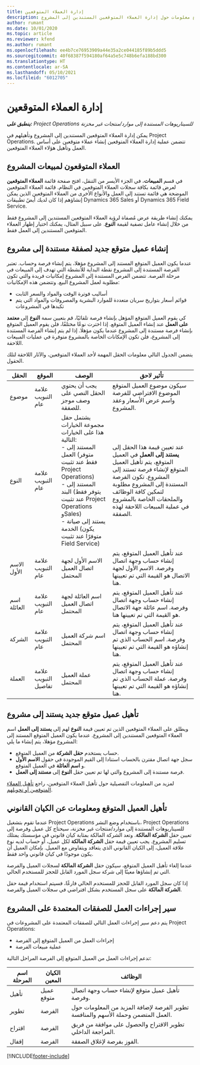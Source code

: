 ```yaml
---
title: إدارة العملاء المتوقعين
description: يقدم هذا الموضوع معلومات حول إدارة العملاء المتوقعين المستندين إلى المشروع.
author: rumant
ms.date: 10/01/2020
ms.topic: article
ms.reviewer: kfend
ms.author: rumant
ms.openlocfilehash: ee4b7ce76953909a44e35a2ce044185f89b5ddd5
ms.sourcegitcommit: 40f68387f594180af64a5e5c748b6efa188bd300
ms.translationtype: HT
ms.contentlocale: ar-SA
ms.lasthandoff: 05/10/2021
ms.locfileid: "6012705"
---
```

# <a name="manage-leads"></a>إدارة العملاء المتوقعين

_**ينطبق على:** Project Operations للسيناريوهات المستندة إلى موارد/منتجات غير مخزنة‬_

يمكن إدارة العملاء المتوقعين المستندين إلى المشروع وتأهيلهم في Project Operations. تتضمن عملية إدارة العملاء المتوقعين إنشاء عملاء متوقعين على أساس العمل وتأهيل هؤلاء العملاء المتوقعين. 

## <a name="project-sales-leads"></a>العملاء المتوقعون لمبيعات المشروع

في قسم **المبيعات**، في الجزء الأيسر من التنقل، افتح صفحة قائمة **العملاء المتوقعين** لعرض قائمة بكافة سجلات العملاء المتوقعين في النظام. قائمة العملاء المتوقعين الموضحة هي قائمة تستند إلى العمل والأنواع الأخرى من العملاء المتوقعين الذين يمكن إنشاؤهم إذا كان لديك أيضً تطبيقات Dynamics 365 Sales أو Dynamics 365 Field Service.

يمكنك إنشاء طريقة عرض مُصفاة لرؤية العملاء المتوقعين المستندين إلى المشروع فقط من خلال إنشاء عامل تصفية لقيمة **النوع**. على سبيل المثال، يمكنك اختيار إظهار العملاء المتوقعين المستندين إلى العمل فقط.

## <a name="create-a-new-lead-for-a-project-based-deal"></a>إنشاء عميل متوقع جديد لصفقة مستندة إلى مشروع

عندما يكون العميل المتوقع المستند إلى المشروع مؤهلا، يتم إنشاء فرصة وحساب. تعتبر الفرصة المستندة إلى المشروع نقطة البداية للأنشطة التي تهدف إلى المبيعات في مرحلة الفرصة. تتضمن الفرص المستندة إلى المشروع إمكانيات فريدة والتي تكون مطلوبة لعمل المشروع البيع. وتتضمن هذه الإمكانيات:

- أساليب فوترة الوقت والمواد والسعر الثابت
- قوائم أسعار بتواريخ سريان متعددة للموارد البشرية والمصروفات والمواد التي يتم تكبدها في المشروعات

كي يقوم العميل المتوقع المؤهل بإنشاء فرصة تلقائيًا، قم بتعيين سمة **النوع** إلى **معتمد على العمل** عند إنشاء العميل المتوقع. إذا اخترت نوعًا مختلفًا، فلن يقوم العميل المتوقع بإنشاء فرصة مستندة إلى المشروع عندما يكون مؤهلا. إذا لم يتم إنشاء الفرصة المستندة إلى المشروع، فلن تكون الإمكانات الخاصة بالمشروع متوفرة في عمليات المبيعات اللاحقة.

يتضمن الجدول التالي معلومات الحقل المهمة لأحد العملاء المتوقعين، والآثار اللاحقة لتلك الحقول.
 
| **الحقل** | **الموقع** | **الوصف** | **تأثير لاحق** |
| --- | --- | --- | --- |
| موضوع | علامة التبويب عام | يجب أن يحتوي الحقل النصي على وصف موجز للصفقة. | سيكون موضوع العميل المتوقع الموضوع الافتراضي للفرصة واسم عرض الأسعار وعقد المشروع. |
| النوع | علامة التبويب عام | يشتمل حقل مجموعة الخيارات هذا على الخيارات التالية:</br>- المستند إلى العمل (متوفر فقط عند تثبيت Project Operations)</br>- المستند إلى البند (يتوفر فقط عند تثبيت Project Operations وSales)</br>- يستند إلى صيانة الخدمة (يكون متوفرًا عند تثبيت Field Service) | عند تعيين قيمة هذا الحقل إلى **يستند إلى العمل** في العميل المتوقع، يتم تأهيل العميل المتوقع لإنشاء فرصة تستند إلى المشروع. تكون الفرصة المستندة إلى المشروع مطلوبة لتمكين كافة الوظائف والملحقات الخاصة بالمشروع في عملية المبيعات اللاحقة لهذه الصفقة. |
| الاسم الأول | علامة التبويب عام | الاسم الأول لجهة اتصال العميل المحتمل | عند تأهيل العميل المتوقع، يتم إنشاء حساب وجهة اتصال وفرصة. الاسم الأول لجهة الاتصال هو القيمة التي تم تعيينها هنا. |
| اسم العائلة | علامة التبويب عام | اسم العائلة لجهة اتصال العميل المحتمل | عند تأهيل العميل المتوقع، يتم إنشاء حساب وجهة اتصال وفرصة. اسم عائلة جهة الاتصال هو القيمة التي تم تعيينها هنا. |
| الشركة | علامة التبويب عام | اسم شركة العميل المحتمل | عند تأهيل العميل المتوقع، يتم إنشاء حساب وجهة اتصال وفرصة. اسم الحساب الذي تم إنشاؤه هو القيمة التي تم تعيينها هنا. |
| ‏‏العملة | علامة التبويب تفاصيل | عملة العميل المحتمل | عند تأهيل العميل المتوقع، يتم إنشاء حساب وجهة اتصال وفرصة. عملة الحساب الذي تم إنشاؤه هو القيمة التي تم تعيينها هنا. |

## <a name="qualify-a-new-project-based-lead"></a>تأهيل عميل متوقع جديد يستند إلى مشروع

ويطلق على العملاء المتوقعين الذين تم تعيين قيمة **النوع** لهم إلى **يستند إلى العمل** اسم العملاء المتوقعين المستندين إلى المشروع. عندما يكون العميل المتوقع المستند إلى المشروع مؤهلا، يتم إنشاء ما يلي:

- حساب يستخدم **حقل الشركة** من العميل المتوقع.
- سجل جهة اتصال مقترن بالحساب استنادا إلى القيم الموجودة في حقول **الاسم الأول** و **اسم العائلة** في العميل المتوقع.
- فرصة مستندة إلى المشروع والتي لها تم تعيين حقل **النوع** إلى **مستند إلى العمل**.

لمزيد من المعلومات التفصيلية حول تأهيل العملاء المتوقعين، راجع [تأهيل العملاء المتوقعين أو تحويلهم](/dynamics365/sales-enterprise/qualify-lead-convert-opportunity-sales).

## <a name="lead-qualification-and-legal-entity-information"></a>تأهيل العميل المتوقع ومعلومات عن الكيان القانوني 

عندما تقوم بتشغيل Project Operations باستخدام وضع النشر، Project Operations للسيناريوهات المستندة إلى موارد/منتجات غير مخزنة‬، سيحتاج كل عميل وفرصة إلى تعيين حقل **الشركة المالكة**. وتعد الشركة المالكة بمثابة كيان قانوني في مؤسستك يمتلك تسليم المشروع. يجب تعيين قيمة حقل **الشركة المالكة** لكل عميل، أو حساب لديه نوع علاقة العميل، إلى الكيان القانوني الذي يتعاقد ويتفاوض مع العميل. بإمكان العميل أن يكون موجودًا في كيان قانوني واحد فقط.

عندما إلغاء تأهيل العميل المتوقع، سيكون حقل **الشركة المالكة** لسجلات العميل والفرصة التي تم إنشاؤها معينًا إلى شركة سجل المورد القابل للحجز للمستخدم الحالي.

إذا كان سجل المورد القابل للحجز للمستخدم الحالي فارغًا، فسيتم استخدام قيمة حقل **الشركة المالكة** على سجل المستخدم بشكل افتراضي في سجلات العميل والفرصة.

## <a name="business-process-flow-for-project-based-deals"></a>سير إجراءات العمل للصفقات المعتمدة على المشروع

يتم دعم سير إجراءات العمل التالي للصفقات المعتمدة على المشروعات في Project Operations:

- إجراءات العمل من العميل المتوقع إلى الفرصة
- عملية مبيعات الفرصة

تدعم إجراءات العمل من العميل المتوقع إلى الفرصة المراحل التالية:

| اسم المرحلة | الكيان المعين | الوظائف |
| --- | --- | --- |
| تأهيل | عميل متوقع | تأهيل عميل متوقع لإنشاء حساب وجهة اتصال وفرصة. |
| تطوير | الفرصة | تطوير الفرصة لإضافة المزيد من المعلومات حول العمل المتضمن وحملة الأسهم والمنافسة. |
| اقتراح | الفرصة | تطوير الاقتراح والحصول على موافقة من فريق المراجعة الداخلي. |
| إقفال | الفرصة | الفوز بفرصة لإغلاق الصفقة. |


[!INCLUDE[footer-include](../includes/footer-banner.md)]